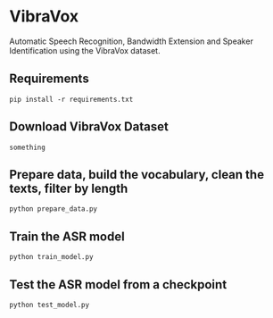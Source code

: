 # VibraVox

Automatic Speech Recognition, Bandwidth Extension and Speaker Identification using the VibraVox dataset.

## Requirements
```pip install -r requirements.txt```

## Download VibraVox Dataset
```something```

## Prepare data, build the vocabulary, clean the texts, filter by length
```python prepare_data.py```

## Train the ASR model
```python train_model.py```

## Test the ASR model from a checkpoint
```python test_model.py```
